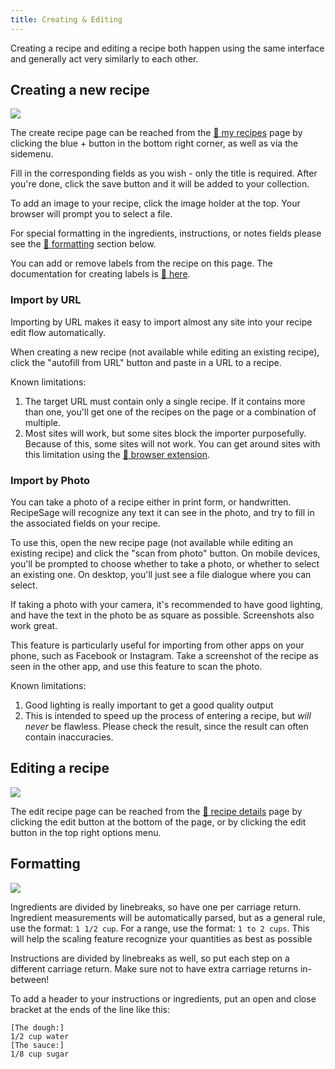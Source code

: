 ```yaml
---
title: Creating & Editing
---
```


Creating a recipe and editing a recipe both happen using the same interface and generally act very similarly to each other.

## Creating a new recipe

<img className="screenshot" src="/img/edit-recipe.png"></img>

The create recipe page can be reached from the [📖 my recipes](./my-recipes.md) page by clicking the blue + button in the bottom right corner, as well as via the sidemenu.

Fill in the corresponding fields as you wish - only the title is required. After you're done, click the save button and it will be added to your collection.

To add an image to your recipe, click the image holder at the top. Your browser will prompt you to select a file.

For special formatting in the ingredients, instructions, or notes fields please see the [📖 formatting](./edit-recipe.md#formatting) section below.

You can add or remove labels from the recipe on this page. The documentation for creating labels is [📖 here](../labels/create.md).

### Import by URL

Importing by URL makes it easy to import almost any site into your recipe edit flow automatically.

When creating a new recipe (not available while editing an existing recipe), click the "autofill from URL" button and paste in a URL to a recipe.

Known limitations:

1. The target URL must contain only a single recipe. If it contains more than one, you'll get one of the recipes on the page or a combination of multiple.
2. Most sites will work, but some sites block the importer purposefully. Because of this, some sites will not work. You can get around sites with this limitation using the [📖 browser extension](../browser-extension.md).

### Import by Photo

You can take a photo of a recipe either in print form, or handwritten. RecipeSage will recognize any text it can see in the photo, and try to fill in the associated fields on your recipe.

To use this, open the new recipe page (not available while editing an existing recipe) and click the "scan from photo" button. On mobile devices, you'll be prompted to choose whether to take a photo, or whether to select an existing one. On desktop, you'll just see a file dialogue where you can select.

If taking a photo with your camera, it's recommended to have good lighting, and have the text in the photo be as square as possible. Screenshots also work great.

This feature is particularly useful for importing from other apps on your phone, such as Facebook or Instagram. Take a screenshot of the recipe as seen in the other app, and use this feature to scan the photo.

Known limitations:

1. Good lighting is really important to get a good quality output
2. This is intended to speed up the process of entering a recipe, but _will never_ be flawless. Please check the result, since the result can often contain inaccuracies.

## Editing a recipe

<img className="screenshot" src="/img/edit-recipe.png"></img>

The edit recipe page can be reached from the [📖 recipe details](./recipe-details.md) page by clicking the edit button at the bottom of the page, or by clicking the edit button in the top right options menu.

## Formatting

<img className="screenshot" src="/img/recipe-details-ingredients.png"></img>

Ingredients are divided by linebreaks, so have one per carriage return. Ingredient measurements will be automatically parsed, but as a general rule, use the format: `1 1/2 cup`. For a range, use the format: `1 to 2 cups`. This will help the scaling feature recognize your quantities as best as possible

Instructions are divided by linebreaks as well, so put each step on a different carriage return. Make sure not to have extra carriage returns in-between!

To add a header to your instructions or ingredients, put an open and close bracket at the ends of the line like this:

```
[The dough:]
1/2 cup water
[The sauce:]
1/8 cup sugar
```

